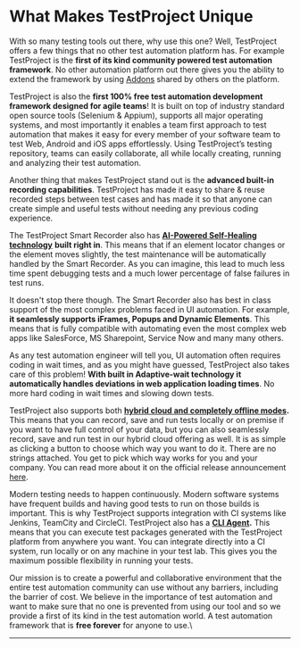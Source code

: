 # What Makes TestProject Unique

With so many testing tools out there, why use this one? Well, TestProject offers a few things that no other test automation platform has. For example TestProject is the **first of its kind community powered test automation framework**. No other automation platform out there gives you the ability to extend the framework by using [Addons](https://addons.testproject.io) shared by others on the platform.

TestProject is also the **first 100% free test automation development framework designed for agile teams**! It is built on top of industry standard open source tools (Selenium & Appium), supports all major operating systems, and most importantly it enables a team first approach to test automation that makes it easy for every member of your software team to test Web, Android and iOS apps effortlessly. Using TestProject’s testing repository, teams can easily collaborate, all while locally creating, running and analyzing their test automation.&#x20;

Another thing that makes TestProject stand out is the **advanced built-in recording capabilities**. TestProject has made it easy to share & reuse recorded steps between test cases and has made it so that anyone can create simple and useful tests without needing any previous coding experience.

The TestProject Smart Recorder also has [**AI-Powered Self-Healing technology**](https://docs.testproject.io/getting-started/using-ai-to-improve-testing) **built right in**. This means that if an element locator changes or the element moves slightly, the test maintenance will be automatically handled by the Smart Recorder. As you can imagine, this lead to much less time spent debugging tests and a much lower percentage of false failures in test runs.&#x20;

It doesn't stop there though. The Smart Recorder also has best in class support of the most complex problems faced in UI automation. For example, **it seamlessly supports iFrames, Popups and Dynamic Elements**. This means that is fully compatible with automating even the most complex web apps like SalesForce, MS Sharepoint, Service Now and many many others.&#x20;

As any test automation engineer will tell you, UI automation often requires coding in wait times, and as you might have guessed, TestProject also takes care of this problem! **With built in Adaptive-wait technology it automatically handles deviations in web application loading times**. No more hard coding in wait times and slowing down tests.&#x20;

TestProject also supports both [**hybrid cloud and completely offline modes**](hybrid-cloud-and-offline-mode/)**.** This means that you can record, save and run tests locally or on premise if you want to have full control of your data, but you can also seamlessly record, save and run test in our hybrid cloud offering as well. It is as simple as clicking a button to choose which way you want to do it. There are no strings attached. You get to pick which way works for you and your company. You can read more about it on the official release announcement [here](https://blog.testproject.io/2021/03/16/announcing-testproject-next-gen-release-hybrid-cloud-and-offline-mode/).

Modern testing needs to happen continuously. Modern software systems have frequent builds and having good tests to run on those builds is important. This is why TestProject supports integration with CI systems like Jenkins, TeamCity and CircleCI. TestProject also has a [**CLI Agent**](https://docs.testproject.io/testproject-agents/testproject-agent-cli)**.** This means that you can execute test packages generated with the TestProject platform from anywhere you want. You can integrate directly into a CI system, run locally or on any machine in your test lab. This gives you the maximum possible flexibility in running your tests.&#x20;

Our mission is to create a powerful and collaborative environment that the entire test automation community can use without any barriers, including the barrier of cost. We believe in the importance of test automation and want to make sure that no one is prevented from using our tool and so we provide a first of its kind in the test automation world. A test automation framework that is **free forever** for anyone to use.\
****
